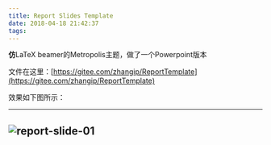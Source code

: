 ```yaml
---
title: Report Slides Template
date: 2018-04-18 21:42:37
tags:
---
```


**仿**LaTeX beamer的Metropolis主题，做了一个Powerpoint版本

文件在这里：[https://gitee.com/zhangip/ReportTemplate](https://gitee.com/zhangip/ReportTemplate)

效果如下图所示：

-----
![report-slide-01](/imgs/report-slide-01.JPG)
-----
